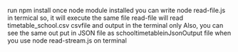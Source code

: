 run npm install
once node module installed 
you can write node read-file.js in termical so, it will execute the same file
read-file will read timetable_school.csv csvfile and output in the terminal only 
Also, you can see the same out put in JSON file as schooltimetableinJsonOutput file when you use node read-stream.js on terminal
